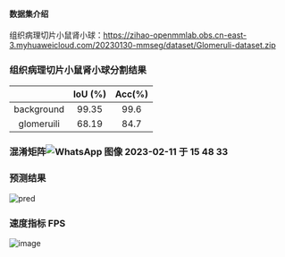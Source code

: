 #### 数据集介绍


组织病理切片小鼠肾小球：https://zihao-openmmlab.obs.cn-east-3.myhuaweicloud.com/20230130-mmseg/dataset/Glomeruli-dataset.zip



### 组织病理切片小鼠肾小球分割结果

|                |  IoU (%) |Acc(%)|
| :-----------------: |  :-------: | :-------: |
| background |   99.35   |99.6|
| glomeruili |   68.19   |84.7|


### 混淆矩阵![WhatsApp 图像 2023-02-11 于 15 48 33](https://user-images.githubusercontent.com/65354319/218248550-f09f0d52-c070-4055-916d-421729b253bd.jpg)

### 预测结果
![pred](https://user-images.githubusercontent.com/65354319/218248755-5772ff15-b1aa-4d27-93e3-471b8bfa1694.jpg)
### 速度指标 FPS
![image](https://user-images.githubusercontent.com/65354319/218248626-340e41f6-6263-429a-a7d4-9b3c9844deba.png)

